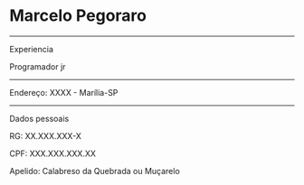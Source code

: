 # Marcelo Pegoraro

---

Experiencia

Programador jr

---

Endereço: XXXX  - Marília-SP

---

Dados pessoais

RG: XX.XXX.XXX-X

CPF: XXX.XXX.XXX.XX

Apelido: Calabreso da Quebrada ou Muçarelo




